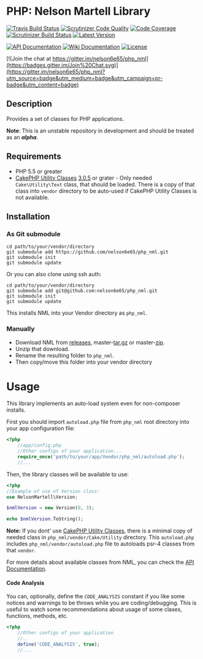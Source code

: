 # PHP: Nelson Martell Library
[![Travis Build Status](https://img.shields.io/travis/nelson6e65/php_nml/master.svg)](https://travis-ci.org/nelson6e65/php_nml) 
[![Scrutinizer Code Quality](https://scrutinizer-ci.com/g/nelson6e65/php_nml/badges/quality-score.png?b=master)](https://scrutinizer-ci.com/g/nelson6e65/php_nml/?branch=master)
[![Code Coverage](https://scrutinizer-ci.com/g/nelson6e65/php_nml/badges/coverage.png?b=master)](https://scrutinizer-ci.com/g/nelson6e65/php_nml/?branch=master)
[![Scrutinizer Build Status](https://scrutinizer-ci.com/g/nelson6e65/php_nml/badges/build.png?b=master)](https://scrutinizer-ci.com/g/nelson6e65/php_nml/build-status/master)
[![Latest Version](https://img.shields.io/packagist/v/nelson6e65/php_nml.svg)](https://packagist.org/packages/nelson6e65/php_nml)

[![API Documentation](http://img.shields.io/badge/documentation-API-yellow.svg)](http://nelson6e65.github.io/php_nml/api)
[![Wiki Documentation](http://img.shields.io/badge/documentation-WIKI-lightgray.svg)](https://github.com/nelson6e65/php_nml/wiki)
[![License](https://img.shields.io/badge/license-MIT-blue.svg)](LICENSE)

[![Join the chat at https://gitter.im/nelson6e65/php_nml](https://badges.gitter.im/Join%20Chat.svg)](https://gitter.im/nelson6e65/php_nml?utm_source=badge&utm_medium=badge&utm_campaign=pr-badge&utm_content=badge)

## Description
Provides a set of classes for PHP applications.

**Note**: This is an unstable repository in development and should be treated as an ***alpha***.

## Requirements
* PHP 5.5 or greater
* [CakePHP Utility Classes](https://github.com/cakephp/utility) [3.0.5](https://github.com/cakephp/utility/releases/tag/3.0.5) or grater - Only needed `Cake\Utility\Text` class, that should be loaded. There is a copy of that class into `vendor` directory to be auto-used if CakePHP Utility Classes is not available.

## Installation

### As Git submodule

    cd path/to/your/vendor/directory
    git submodule add https://github.com/nelson6e65/php_nml.git
    git submodule init
    git submodule update

Or you can also clone using ssh auth:

    cd path/to/your/vendor/directory
    git submodule add git@github.com:nelson6e65/php_nml.git
    git submodule init
    git submodule update

This installs NML into your Vendor directory as `php_nml`.

### Manually
* Download NML from  [releases](https://github.com/nelson6e65/php_nml/releases),  master-[tar.gz](https://github.com/nelson6e65/php_nml/tarball/master) or master-[zip](https://github.com/nelson6e65/php_nml/zipball/master).
* Unzip that download.
* Rename the resulting folder to `php_nml`.
* Then copy/move this folder into your vendor directory

# Usage
This library implements an auto-load system even for non-composer installs.

First you should import `autoload.php` file from `php_nml` root directory into your app configuration file:

```php
<?php
    //app/config.php
    //Other configs of your application...
    require_once('path/to/your/app/Vendor/php_nml/autoload.php');
    //...
```

Then, the library classes will be available to use:

```php
<?php
//Example of use of Version class:
use NelsonMartell\Version;

$nmlVersion = new Version(0, 3);

echo $nmlVersion.ToString();

```

**Note:** If you dont' use [CakePHP Utility Classes](https://github.com/cakephp/utility), there is a minimal copy of needed class in `php_nml/vendor/Cake/Utility` directory. This `autoload.php` includes `php_nml/vendor/autoload.php` file to autoloads psr-4 classes from that `vendor`.

For more details about available classes from NML, you can check the [API Documentation](http://nelson6e65.github.io/php_nml/api).

#### Code Analysis
You can, optionally, define the `CODE_ANALYSIS` constant if you like some notices and warnings to be
throws while you are coding/debugging. This is useful to watch some recommendations about usage of
some clases, functions, methods, etc.

```php
<?php
    //Other configs of your application
    //..
    define('CODE_ANALYSIS', true);
    //...
```
